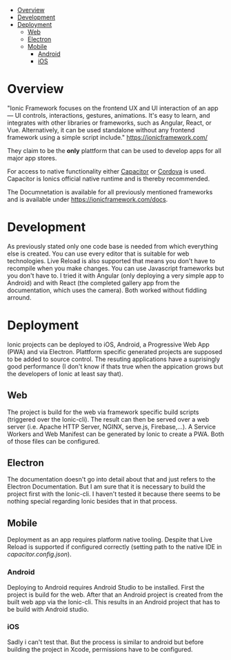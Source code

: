 - [Overview](#overview)
- [Development](#development)
- [Deployment](#deployment)
  - [Web](#web)
  - [Electron](#electron)
  - [Mobile](#mobile)
    - [Android](#android)
    - [iOS](#ios)

# Overview

"Ionic Framework focuses on the frontend UX and UI interaction of an app — UI controls, interactions, gestures, animations. It's easy to learn, and integrates with other libraries or frameworks, such as Angular, React, or Vue. Alternatively, it can be used standalone without any frontend framework using a simple script include." https://ionicframework.com/

They claim to be the **only** plattform that can be used to develop apps for all major app stores.

For access to native functionality either [Capacitor](https://capacitorjs.com/) or [Cordova](https://cordova.apache.org/) is used. Capacitor is Ionics official native runtime and is thereby recommended.

The Documnetation is available for all previously mentioned frameworks and is available under https://ionicframework.com/docs.

# Development

As previously stated only one code base is needed from which everything else is created. You can use every editor that is suitable for web technologies. Live Reload is also supported that means you don't have to recompile when you make changes. You can use Javascript frameworks but you don't have to. I tried it with Angular (only deploying a very simple app to Android) and with React (the completed gallery app from the documentation, which uses the camera). Both worked without fiddling arround.

# Deployment

Ionic projects can be deployed to iOS, Android, a Progressive Web App (PWA) and via Electron. Plattform specific generated projects are supposed to be added to source control. The resuting applications have a suprisingly good performance (I don't know if thats true when the appication grows but the developers of Ionic at least say that).

## Web

The project is build for the web via framework specific build scripts (triggered over the Ionic-cli). The result can then be served over a web server (i.e. Apache HTTP Server, NGINX, serve.js, Firebase,...). A Service Workers and Web Manifest can be generated by Ionic to create a PWA. Both of those files can be configured.

## Electron

The documentation doesn't go into detail about that and just refers to the Electron Documentation. But I am sure that it is necessary to build the project first with the Ionic-cli. I haven't tested it because there seems to be nothing special regarding Ionic besides that in that process.

## Mobile

Deployment as an app requires platform native tooling. Despite that Live Reload is supported if configured correctly (setting path to the native IDE in *capacitor.config.json*).

### Android

Deploying to Android requires Android Studio to be installed. First the project is build for the web. After that an Android project is created from the built web app via the Ionic-cli. This results in an Android project that has to be build with Android studio.

### iOS

Sadly i can't test that. But the process is similar to android but before building the project in Xcode, permissions have to be configured.

